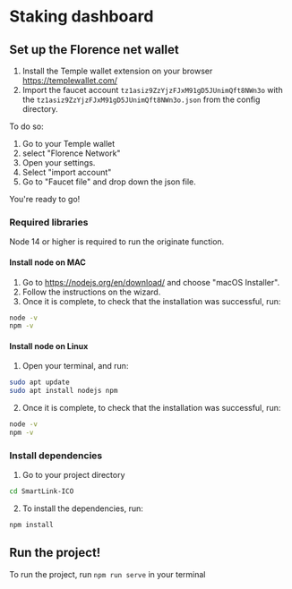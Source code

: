 # Staking dashboard
## Set up the Florence net wallet
1. Install the Temple wallet extension on your browser https://templewallet.com/
2. Import the faucet account `tz1asiz9ZzYjzFJxM91gD5JUnimQft8NWn3o` with the `tz1asiz9ZzYjzFJxM91gD5JUnimQft8NWn3o.json` from the config directory.

To do so:
1. Go to your Temple wallet
2. select "Florence Network"
3. Open your settings. 
4. Select "import account"
5. Go to "Faucet file" and drop down the json file.

You're ready to go!

### Required libraries
Node 14 or higher is required to run the originate function. 

#### Install node on MAC
1. Go to https://nodejs.org/en/download/ and choose "macOS Installer".
2. Follow the instructions on the wizard. 
3. Once it is complete, to check that the installation was successful, run:

``` bash
node -v
npm -v
```

#### Install node on Linux
1. Open your terminal, and run:
``` bash
sudo apt update
sudo apt install nodejs npm
```

2. Once it is complete, to check that the installation was successful, run:

``` bash
node -v
npm -v
```


### Install dependencies
1. Go to your project directory
``` bash
cd SmartLink-ICO
```
2. To install the dependencies, run:
``` bash
npm install
```

## Run the project!
To run the project, run `npm run serve` in your terminal

